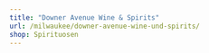 ```yaml
---
title: "Downer Avenue Wine & Spirits"
url: /milwaukee/downer-avenue-wine-und-spirits/
shop: Spirituosen
---
```

